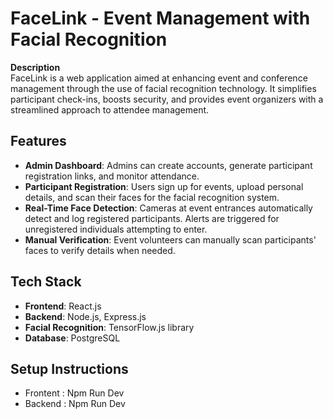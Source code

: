 # FaceLink - Event Management with Facial Recognition

**Description**  
FaceLink is a web application aimed at enhancing event and conference management through the use of facial recognition technology. It simplifies participant check-ins, boosts security, and provides event organizers with a streamlined approach to attendee management.

## Features

- **Admin Dashboard**: Admins can create accounts, generate participant registration links, and monitor attendance.
- **Participant Registration**: Users sign up for events, upload personal details, and scan their faces for the facial recognition system.
- **Real-Time Face Detection**: Cameras at event entrances automatically detect and log registered participants. Alerts are triggered for unregistered individuals attempting to enter.
- **Manual Verification**: Event volunteers can manually scan participants' faces to verify details when needed.

## Tech Stack

- **Frontend**: React.js
- **Backend**: Node.js, Express.js
- **Facial Recognition**: TensorFlow.js library
- **Database**: PostgreSQL


## Setup Instructions

- Frontent : Npm Run Dev
- Backend : Npm Run Dev
